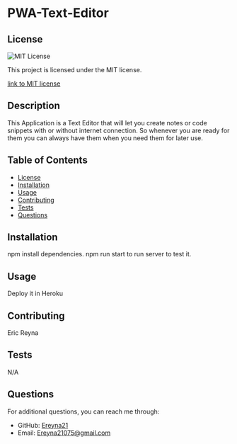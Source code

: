 
# PWA-Text-Editor

## License
  <img src="https://img.shields.io/badge/license-MIT-blue" alt="MIT License" />

  This project is licensed under the MIT license.
  
<a href= "https://choosealicense.com/licenses/mit/">link to MIT license</a>

## Description
This Application is a Text Editor that will let you create notes or code snippets with or without internet connection. So whenever you are ready for them you can always have them when you need them for later use.

## Table of Contents
- [License](#license)
- [Installation](#installation)
- [Usage](#usage)
- [Contributing](#contributing)
- [Tests](#tests)
- [Questions](#questions)

## Installation
npm install dependencies. npm run start to run server to test it.

## Usage
Deploy it in Heroku

## Contributing
Eric Reyna

## Tests
N/A

## Questions
For additional questions, you can reach me through:
- GitHub: [Ereyna21](https://github.com/Ereyna21)
- Email: Ereyna21075@gmail.com
